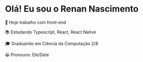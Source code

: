 # Olá! Eu sou o Renan Nascimento  

🔭 Hoje trabalho com front-end

📚 Estudando Typescript, React, React Native

🎓 Graduando em Ciência da Computação 2/8

😀 Pronouns: Ele/Dele
